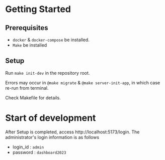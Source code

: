 # Getting Started

## Prerequisites

- `docker` & `docker-compose` be installed.
- `Make` be installed

## Setup

Run `make init-dev` in the repository root.

Errors may occur in `@make migrate` & `@make server-init-app`, in which case re-run from terminal.

Check Makefile for details.

# Start of development

After Setup is completed, access http://localhost:5173/login.
The administrator's login information is as follows

- login_id : `admin`
- password : `dashboard2023`
